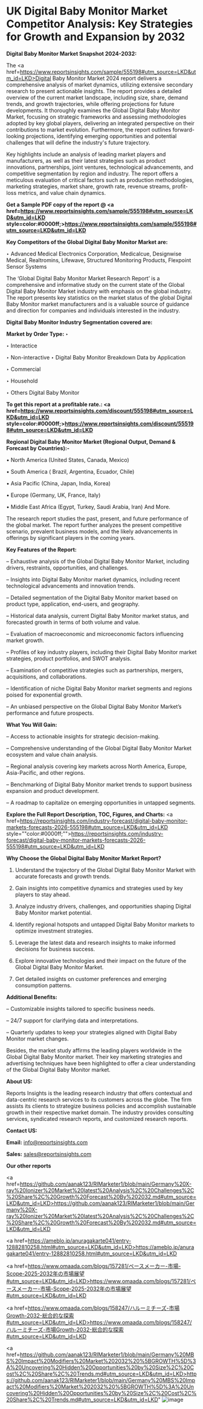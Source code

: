 # UK Digital Baby Monitor Market Competitor Analysis: Key Strategies for Growth and Expansion by 2032

<strong>Digital Baby Monitor Market Snapshot 2024-2032:</strong>

The <a href=https://www.reportsinsights.com/sample/555198#utm_source=LKD&utm_id=LKD>Digital Baby Monitor Market 2024 report</a> delivers a comprehensive analysis of market dynamics, utilizing extensive secondary research to present actionable insights. The report provides a detailed overview of the current market landscape, including size, share, demand trends, and growth trajectories, while offering projections for future developments. It thoroughly examines the Global Digital Baby Monitor Market, focusing on strategic frameworks and assessing methodologies adopted by key global players, delivering an integrated perspective on their contributions to market evolution. Furthermore, the report outlines forward-looking projections, identifying emerging opportunities and potential challenges that will define the industry's future trajectory.

Key highlights include an analysis of leading market players and manufacturers, as well as their latest strategies such as product innovations, partnerships, joint ventures, technological advancements, and competitive segmentation by region and industry. The report offers a meticulous evaluation of critical factors such as production methodologies, marketing strategies, market share, growth rate, revenue streams, profit-loss metrics, and value chain dynamics.

<strong>Get a Sample PDF copy of the report @ <a href=https://www.reportsinsights.com/sample/555198#utm_source=LKD&utm_id=LKD style=color:#0000ff;>https://www.reportsinsights.com/sample/555198#utm_source=LKD&utm_id=LKD</a></strong>

<strong>Key Competitors of the Global Digital Baby Monitor Market are:</strong>

‣ Advanced Medical Electronics Corporation, Medicalcue, Designwise Medical, Realtromins, Lifewave, Structured Monitoring Products, Flexpoint Sensor Systems

The ‘Global Digital Baby Monitor Market Research Report’ is a comprehensive and informative study on the current state of the Global Digital Baby Monitor Market industry with emphasis on the global industry. The report presents key statistics on the market status of the global Digital Baby Monitor market manufacturers and is a valuable source of guidance and direction for companies and individuals interested in the industry.

<strong>Digital Baby Monitor Industry Segmentation covered are:</strong>

<strong>Market by Order Type: </strong>
‣ 

‣ Interactice

‣ Non-interactive
‣ Digital Baby Monitor Breakdown Data by Application

‣ Commercial

‣ Household

‣ Others
Digital Baby Monitor

<strong>To get this report at a profitable rate.: <a href=https://www.reportsinsights.com/discount/555198#utm_source=LKD&utm_id=LKD style=color:#0000ff;>https://www.reportsinsights.com/discount/555198#utm_source=LKD&utm_id=LKD</a></strong>

<strong>Regional Digital Baby Monitor Market (Regional Output, Demand &amp; Forecast by Countries):-</strong>

• North America (United States, Canada, Mexico)

• South America ( Brazil, Argentina, Ecuador, Chile)

• Asia Pacific (China, Japan, India, Korea)

• Europe (Germany, UK, France, Italy)

• Middle East Africa (Egypt, Turkey, Saudi Arabia, Iran) And More.

The research report studies the past, present, and future performance of the global market. The report further analyzes the present competitive scenario, prevalent business models, and the likely advancements in offerings by significant players in the coming years.

<strong>Key Features of the Report:</strong>

– Exhaustive analysis of the Global Digital Baby Monitor Market, including drivers, restraints, opportunities, and challenges.

– Insights into Digital Baby Monitor market dynamics, including recent technological advancements and innovation trends.

– Detailed segmentation of the Digital Baby Monitor market based on product type, application, end-users, and geography.

– Historical data analysis, current Digital Baby Monitor market status, and forecasted growth in terms of both volume and value.

– Evaluation of macroeconomic and microeconomic factors influencing market growth.

– Profiles of key industry players, including their Digital Baby Monitor market strategies, product portfolios, and SWOT analysis.

– Examination of competitive strategies such as partnerships, mergers, acquisitions, and collaborations.

– Identification of niche Digital Baby Monitor market segments and regions poised for exponential growth.

– An unbiased perspective on the Global Digital Baby Monitor Market’s performance and future prospects.

<strong>What You Will Gain:</strong>

– Access to actionable insights for strategic decision-making.

– Comprehensive understanding of the Global Digital Baby Monitor Market ecosystem and value chain analysis.

– Regional analysis covering key markets across North America, Europe, Asia-Pacific, and other regions.

– Benchmarking of Digital Baby Monitor market trends to support business expansion and product development.

– A roadmap to capitalize on emerging opportunities in untapped segments.

<strong>Explore the Full Report Description, TOC, Figures, and Charts:</strong>
<a href=https://reportsinsights.com/industry-forecast/digital-baby-monitor-markets-forecasts-2026-555198#utm_source=LKD&utm_id=LKD style=""color:#0000ff;"">https://reportsinsights.com/industry-forecast/digital-baby-monitor-markets-forecasts-2026-555198#utm_source=LKD&utm_id=LKD</a>

<strong>Why Choose the Global Digital Baby Monitor Market Report?</strong>

1. Understand the trajectory of the Global Digital Baby Monitor Market with accurate forecasts and growth trends.

2. Gain insights into competitive dynamics and strategies used by key players to stay ahead.

3. Analyze industry drivers, challenges, and opportunities shaping Digital Baby Monitor market potential.

4. Identify regional hotspots and untapped Digital Baby Monitor markets to optimize investment strategies.

5. Leverage the latest data and research insights to make informed decisions for business success.

6. Explore innovative technologies and their impact on the future of the Global Digital Baby Monitor Market.

7. Get detailed insights on customer preferences and emerging consumption patterns.

<strong>Additional Benefits:</strong>

– Customizable insights tailored to specific business needs.

– 24/7 support for clarifying data and interpretations.

– Quarterly updates to keep your strategies aligned with Digital Baby Monitor market changes.

Besides, the market study affirms the leading players worldwide in the Global Digital Baby Monitor market. Their key marketing strategies and advertising techniques have been highlighted to offer a clear understanding of the Global Digital Baby Monitor market.

<strong><strong>About US</strong>:</strong>

Reports Insights is the leading research industry that offers contextual and data-centric research services to its customers across the globe. The firm assists its clients to strategize business policies and accomplish sustainable growth in their respective market domain. The industry provides consulting services, syndicated research reports, and customized research reports.

<strong>Contact US:</strong>

<p class=><b>Email:</b> <a href=mailto:info@reportsinsights.com>info@reportsinsights.com</a></p>
<p class=><b>Sales:</b> <a href=mailto:sales@reportsinsights.com>sales@reportsinsights.com</a></p>

<strong>Our other reports</strong>

<a href=https://github.com/aanak123/RIMarketer1/blob/main/Germany%20X-ray%20Ionizer%20Market%20latest%20Analysis%2C%20Challenges%2C%20Share%2C%20Growth%20Forecast%20By%202032.md#utm_source=LKD&utm_id=LKD>https://github.com/aanak123/RIMarketer1/blob/main/Germany%20X-ray%20Ionizer%20Market%20latest%20Analysis%2C%20Challenges%2C%20Share%2C%20Growth%20Forecast%20By%202032.md#utm_source=LKD&utm_id=LKD</a>

<a href=https://ameblo.jp/anuragakarte041/entry-12882810258.html#utm_source=LKD&utm_id=LKD>https://ameblo.jp/anuragakarte041/entry-12882810258.html#utm_source=LKD&utm_id=LKD</a>

<a href=https://www.omaada.com/blogs/157281/ペースメーカー-市場-Scope-2025-2032年の市場展望#utm_source=LKD&utm_id=LKD>https://www.omaada.com/blogs/157281/ペースメーカー-市場-Scope-2025-2032年の市場展望#utm_source=LKD&utm_id=LKD</a>

<a href=https://www.omaada.com/blogs/158247/ハルーミチーズ-市場Growth-2032-総合的な探索#utm_source=LKD&utm_id=LKD>https://www.omaada.com/blogs/158247/ハルーミチーズ-市場Growth-2032-総合的な探索#utm_source=LKD&utm_id=LKD</a>

<a href=https://github.com/aanak123/RIMarketer1/blob/main/Germany%20MBS%20Impact%20Modifiers%20Market%202032%20%5BGROWTH%5D%3A%20Uncovering%20Hidden%20Opportunities%20by%20Size%2C%20Cost%2C%20Share%2C%20Trends.md#utm_source=LKD&utm_id=LKD>https://github.com/aanak123/RIMarketer1/blob/main/Germany%20MBS%20Impact%20Modifiers%20Market%202032%20%5BGROWTH%5D%3A%20Uncovering%20Hidden%20Opportunities%20by%20Size%2C%20Cost%2C%20Share%2C%20Trends.md#utm_source=LKD&utm_id=LKD</a>"
![image](https://github.com/user-attachments/assets/fb156cbc-fd69-4ef0-a884-6eb33ee49d00)
